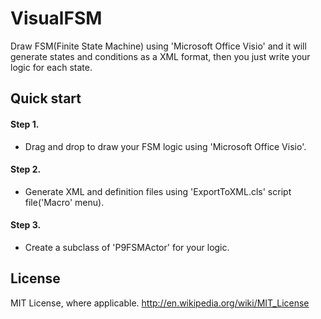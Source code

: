 # VisualFSM
Draw FSM(Finite State Machine) using 'Microsoft Office Visio' and it will generate states and conditions as a XML format, then you just write your logic for each state.

## Quick start

#### Step 1. 
 - Drag and drop to draw your FSM logic using 'Microsoft Office Visio'.
 
#### Step 2. 
 - Generate XML and definition files using 'ExportToXML.cls' script file('Macro' menu).
 
#### Step 3. 
 - Create a subclass of 'P9FSMActor' for your logic.
 
 
 
## License
 MIT License, where applicable. http://en.wikipedia.org/wiki/MIT_License
